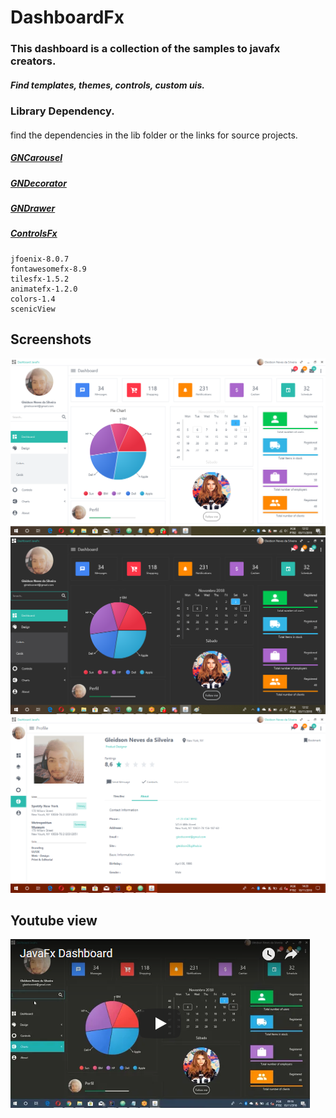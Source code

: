 # DashboardFx
### This dashboard is a collection of the samples to javafx creators.
##### Find templates, themes, controls, custom uis.


### Library Dependency.
#### 
find the dependencies in the lib folder or the links for source projects.

##### [GNCarousel](https://github.com/Gleidson28/GNCarousel)
##### [GNDecorator](https://github.com/Gleidson28/GNDecorator)
##### [GNDrawer](https://github.com/Gleidson28/GNDrawer)
##### [ControlsFx](https://bitbucket.org/controlsfx/controlsfx)


    jfoenix-8.0.7
    fontawesomefx-8.9
    tilesfx-1.5.2
    animatefx-1.2.0 
    colors-1.4
    scenicView

## Screenshots

![Guide](src/com/gn/module/media/dashlight.png)
![Guide](src/com/gn/module/media/dashdark.png)
![Guide](src/com/gn/module/media/profile.png)

    
## Youtube view   
[![Youtube link](src/com/gn/module/media/youtube.png)](https://youtu.be/hZsYU7UbWmU)

